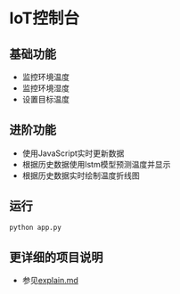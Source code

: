 # IoT控制台
## 基础功能
- 监控环境温度
- 监控环境湿度
- 设置目标温度

## 进阶功能
- 使用JavaScript实时更新数据
- 根据历史数据使用lstm模型预测温度并显示
- 根据历史数据实时绘制温度折线图
  
## 运行
```bash
python app.py
```

## 更详细的项目说明
- 参见[explain.md](./explain.md)